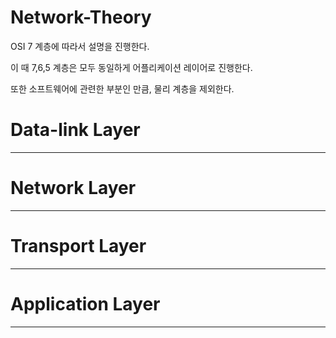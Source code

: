 # Network-Theory
OSI 7 계층에 따라서 설명을 진행한다.

이 때 7,6,5 계층은 모두 동일하게 어플리케이션 레이어로 진행한다.

또한 소프트웨어에 관련한 부분인 만큼, 물리 계층을 제외한다. 

# Data-link Layer
---

# Network Layer
---

# Transport Layer
---

# Application Layer
---

